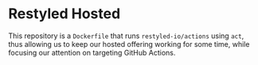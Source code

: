 # Restyled Hosted

This repository is a `Dockerfile` that runs `restyled-io/actions` using `act`,
thus allowing us to keep our hosted offering working for some time, while
focusing our attention on targeting GitHub Actions.
